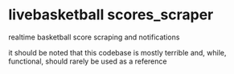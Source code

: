# livebasketball scores_scraper
realtime basketball score scraping and notifications

it should be noted that this codebase is mostly terrible and, while, functional, should rarely be used as a reference
